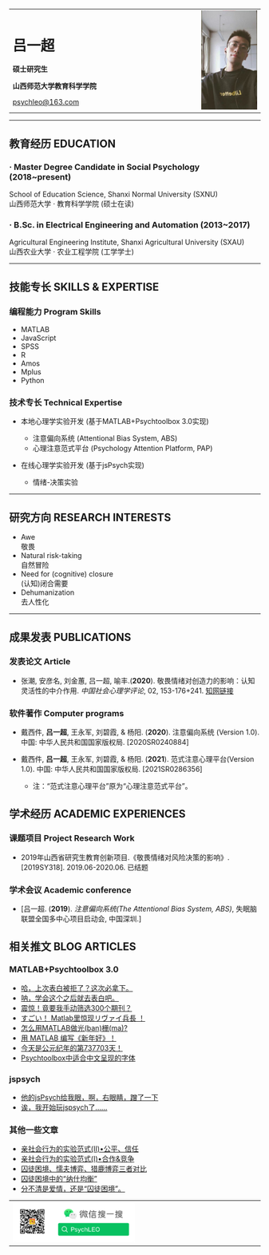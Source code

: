 <table border="0">
  <tr>
    <td width="75%">
      <h1>吕一超</h1>
      <p><b>硕士研究生</b></p>
      <p><b>山西师范大学教育科学学院</b></p>
      <a href="mailto:psychleo@163.com">psychleo@163.com</a>
    </td>
    <td width="25%">
      <img src="/leo.jpg" width="100%">
    </td>
  </tr>
</table>

---
## 教育经历 EDUCATION

### · Master Degree Candidate in Social Psychology (2018~present)

School of Education Science, Shanxi Normal University (SXNU)\
山西师范大学 · 教育科学学院 (硕士在读)

### · B.Sc. in Electrical Engineering and Automation (2013~2017)

Agricultural Engineering Institute, Shanxi Agricultural University (SXAU)\
山西农业大学 · 农业工程学院 (工学学士)

---
## 技能专长 SKILLS & EXPERTISE

### 编程能力 Program Skills

- MATLAB
- JavaScript
- SPSS
- R
- Amos
- Mplus
- Python

### 技术专长 Technical Expertise

- 本地心理学实验开发 (基于MATLAB+Psychtoolbox 3.0实现)
  + 注意偏向系统 (Attentional Bias System, ABS)
  + 心理注意范式平台 (Psychology Attention Platform, PAP)

- 在线心理学实验开发 (基于jsPsych实现)
  + 情绪-决策实验

---
## 研究方向 RESEARCH INTERESTS

- Awe\
敬畏
- Natural risk-taking\
自然冒险
- Need for (cognitive) closure\
(认知)闭合需要
- Dehumanization\
去人性化

---
## 成果发表 PUBLICATIONS

### 发表论文 Article

- 张潮, 安彦名, 刘金蕙, 吕一超, 喻丰.(**2020**). 敬畏情绪对创造力的影响：认知灵活性的中介作用. *中国社会心理学评论*, 02, 153-176+241. [知网链接](https://kns.cnki.net/KCMS/detail/detail.aspx?dbcode=CCJD&dbname=CCJDLAST2&filename=GSXL202002011&v=MTgyODkrWnRGeW5tVUx2TklqN1RZckc0SE5ITXJZOUVaWVI4ZVgxTHV4WVM3RGgxVDNxVHJXTTFGckNVUjd1Zlk=)

### 软件著作 Computer programs
- 戴西件, **吕一超**, 王永军, 刘碧霞, & 杨阳. (**2020**). 注意偏向系统 (Version 1.0). 中国: 中华人民共和国国家版权局. [2020SR0240884]

- 戴西件, **吕一超**, 王永军, 刘碧霞, & 杨阳. (**2021**). 范式注意心理平台(Version 1.0). 中国: 中华人民共和国国家版权局. [2021SR0286356]
  + 注：“范式注意心理平台”原为“心理注意范式平台”。


## 学术经历 ACADEMIC EXPERIENCES

### 课题项目 Project Research Work

- 2019年山西省研究生教育创新项目.《敬畏情绪对风险决策的影响》. [2019SY318]. 2019.06-2020.06. 已结题

### 学术会议 Academic conference

- [吕一超. (**2019**). *注意偏向系统(The Attentional Bias System, ABS)*, 失眠脑联盟全国多中心项目启动会, 中国深圳.]




## 相关推文 BLOG ARTICLES

### MATLAB+Psychtoolbox 3.0

- [哈，上次表白被拒了？这次必拿下。](https://mp.weixin.qq.com/s?__biz=MzU2NjgxMDEyMA==&mid=2247484234&idx=1&sn=623b3e03abb7678f8b19c945165a5829&chksm=fca7802dcbd0093b94b7fb174dff1ecdda21de7b3cd2e2f4a4611639efe0df5286bfcca8a1c5&token=595062280&lang=zh_CN#rd)
- [呐，学会这个之后就去表白吧。](https://mp.weixin.qq.com/s?__biz=MzU2NjgxMDEyMA==&mid=2247484234&idx=1&sn=623b3e03abb7678f8b19c945165a5829&chksm=fca7802dcbd0093b94b7fb174dff1ecdda21de7b3cd2e2f4a4611639efe0df5286bfcca8a1c5&token=595062280&lang=zh_CN#rd)
- [震惊！竟要我手动筛选300个期刊？](https://mp.weixin.qq.com/s?__biz=MzU2NjgxMDEyMA==&mid=2247484140&idx=1&sn=6071412613cb4630ff5a1fc9ef04a0ee&chksm=fca7818bcbd0089de09c0683814e298148b5236bac1301df162d864de6e2212572c455c00c1a&token=595062280&lang=zh_CN#rd)
- [すごい！ Matlab里惊现リヴァイ兵長 ！](https://mp.weixin.qq.com/s?__biz=MzU2NjgxMDEyMA==&mid=2247484106&idx=1&sn=3d8e7dc507d21383697c5d5436666537&chksm=fca781adcbd008bb31ea091d7933b663e0d013c9728979ef64297a48ef6ac041399091f4b268&token=595062280&lang=zh_CN#rd)
- [怎么用MATLAB做光(ban)栅(ma)?](https://mp.weixin.qq.com/s?__biz=MzU2NjgxMDEyMA==&mid=2247484079&idx=1&sn=5e352cae158a6fe111530be3744cd620&chksm=fca781c8cbd008de59f467d981d077b5dca2ca4c9ffe4d76066af387adb24d72693210badcf9&token=595062280&lang=zh_CN#rd)
- [用 MATLAB 编写《新年好》！](https://mp.weixin.qq.com/s?__biz=MzU2NjgxMDEyMA==&mid=2247484024&idx=1&sn=6b357a9f0ad88a1490ac5e08a147853e&chksm=fca7811fcbd0080978aaffe15bca165b78a7b6c1da55e03c31c01fce7746a384ad7211fab06c&token=595062280&lang=zh_CN#rd)
- [今天是公元纪年的第737703天！](https://mp.weixin.qq.com/s?__biz=MzU2NjgxMDEyMA==&mid=2247483977&idx=1&sn=d1c4acdbb790f287681b4ffe4320f2ff&chksm=fca7812ecbd00838ec8c47bfa0ca08e6d016694da6562d40805c58745d5920f2955476b04b51&token=595062280&lang=zh_CN#rd)
- [Psychtoolbox中适合中文呈现的字体](https://mp.weixin.qq.com/s?__biz=MzU2NjgxMDEyMA==&mid=2247483902&idx=1&sn=41377c6ec0b57fbfd680f50b9a056f9e&chksm=fca78299cbd00b8f34a8ede45f0fec63a88ff86bd60bbd480aaf2ca6b1d4143b2a8fc12ed4a0&token=595062280&lang=zh_CN#rd)

### jspsych

- [他的jsPsych给我眼，啊，右眼睛，蹭了一下](https://mp.weixin.qq.com/s?__biz=MzU2NjgxMDEyMA==&mid=2247484187&idx=1&sn=2fb99bce4f349ec4d748f14b59fd708b&chksm=fca7807ccbd0096a661b85665e6a04d1356b352fd80a947ec53feef95d7697cf8435282d4846&token=595062280&lang=zh_CN#rd)
- [诶，我开始玩jspsych了……](https://mp.weixin.qq.com/s?__biz=MzU2NjgxMDEyMA==&mid=2247484179&idx=1&sn=69f48438c01a4eb0ed4cd8fa8b3a2b28&chksm=fca78074cbd009622ca03d57f11b492b90e7c10b78460d54f79c6dfed4453bd13bc24fdbf397&token=595062280&lang=zh_CN#rd)

### 其他一些文章

- [亲社会行为的实验范式(II)•公平、信任](https://mp.weixin.qq.com/s?__biz=MzU2NjgxMDEyMA==&mid=2247483943&idx=1&sn=126c3b3c631579df455a954290937fb9&chksm=fca78140cbd0085657ccad40ed28d24af08d1262b6cf9a8e2da21588db84db831a68c4b681e9&token=595062280&lang=zh_CN#rd)
- [亲社会行为的实验范式(I)•合作&竞争](https://mp.weixin.qq.com/s?__biz=MzU2NjgxMDEyMA==&mid=2247483925&idx=1&sn=4e9cdba3e5d32ca82a9d3b43264e8179&chksm=fca78172cbd008642b662c47e6754973dcdd1c7a3d3c438bdf2f0b5c81e24a8e92832c9d0ad5&token=595062280&lang=zh_CN#rd)
- [囚徒困境、懦夫博弈、猎鹿博弈三者对比](https://mp.weixin.qq.com/s?__biz=MzU2NjgxMDEyMA==&mid=2247483937&idx=1&sn=a5e772e419d6d14dd2f5aabaa67e9153&chksm=fca78146cbd00850e84ff4aa9569f98f080d4736aedc3ddb058ebd1d1abdd7c1097025e6c191&token=595062280&lang=zh_CN#rd)
- [囚徒困境中的“纳什均衡”](https://mp.weixin.qq.com/s?__biz=MzU2NjgxMDEyMA==&mid=2247483909&idx=1&sn=6740173a0631e63f80d5ac143c295670&chksm=fca78162cbd00874c128cca720dfd2da0e38a11135851f1afcd567da82d0e289e69b2a8c92b6&token=595062280&lang=zh_CN#rd)
- [分不清是爱情，还是“囚徒困境”。](https://mp.weixin.qq.com/s?__biz=MzU2NjgxMDEyMA==&mid=2247483883&idx=1&sn=a45d1b242572f57ebc258c52900d72f5&chksm=fca7828ccbd00b9a6dd9c0957b9cca1372eecec5957764822b2b3747ff06ca60c04b340656e9&token=595062280&lang=zh_CN#rd)


<table border="0">
  <tr>
    <td width="100%">
     <img src="/WechatGZH1.png" width="50%">
    </td>
  </tr>
</table>






